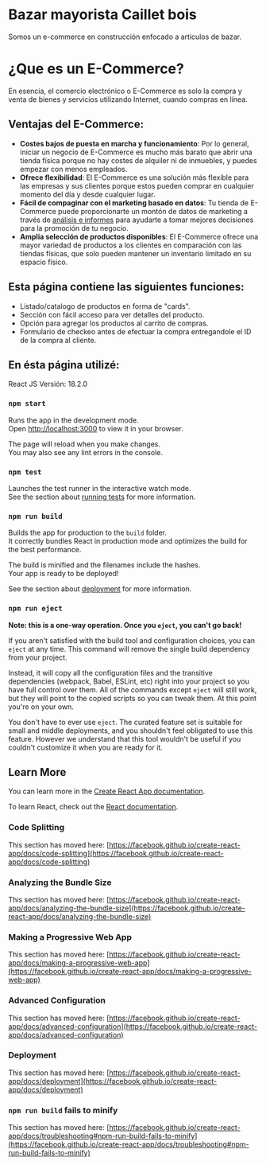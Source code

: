 # Bazar mayorista Caillet bois

Somos un e-commerce en construcción enfocado a articulos de bazar.

# ¿Que es un E-Commerce?

En esencia, el comercio electrónico o E-Commerce es solo la compra y venta de bienes y servicios utilizando Internet, cuando compras en línea.

##  Ventajas del E-Commerce:

-   **Costes bajos de puesta en marcha y funcionamiento**: Por lo general, iniciar un negocio de E-Commerce es mucho más barato que abrir una tienda física porque no hay costes de alquiler ni de inmuebles, y puedes empezar con menos empleados.
-   **Ofrece flexibilidad**: El E-Commerce es una solución más flexible para las empresas y sus clientes porque estos pueden comprar en cualquier momento del día y desde cualquier lugar.
-   **Fácil de compaginar con el marketing basado en datos**: Tu tienda de E-Commerce puede proporcionarte un montón de datos de marketing a través de  [análisis e informes](https://mailchimp.com/features/reports-and-analytics/)  para ayudarte a tomar mejores decisiones para la promoción de tu negocio.
-   **Amplia selección de productos disponibles**: El E-Commerce ofrece una mayor variedad de productos a los clientes en comparación con las tiendas físicas, que solo pueden mantener un inventario limitado en su espacio físico.

## Esta página contiene las siguientes funciones:

-   Listado/catalogo de productos en forma de "cards".
- Sección con fácil acceso para ver detalles del producto.
- Opción para agregar los productos al carrito de compras.
- Formulario de checkeo antes de efectuar la compra entregandole el ID de la compra al cliente.

## En ésta página utilizé:

React JS Versión: 18.2.0



### `npm start`

Runs the app in the development mode.\
Open [http://localhost:3000](http://localhost:3000) to view it in your browser.

The page will reload when you make changes.\
You may also see any lint errors in the console.

### `npm test`

Launches the test runner in the interactive watch mode.\
See the section about [running tests](https://facebook.github.io/create-react-app/docs/running-tests) for more information.

### `npm run build`

Builds the app for production to the `build` folder.\
It correctly bundles React in production mode and optimizes the build for the best performance.

The build is minified and the filenames include the hashes.\
Your app is ready to be deployed!

See the section about [deployment](https://facebook.github.io/create-react-app/docs/deployment) for more information.

### `npm run eject`

**Note: this is a one-way operation. Once you `eject`, you can't go back!**

If you aren't satisfied with the build tool and configuration choices, you can `eject` at any time. This command will remove the single build dependency from your project.

Instead, it will copy all the configuration files and the transitive dependencies (webpack, Babel, ESLint, etc) right into your project so you have full control over them. All of the commands except `eject` will still work, but they will point to the copied scripts so you can tweak them. At this point you're on your own.

You don't have to ever use `eject`. The curated feature set is suitable for small and middle deployments, and you shouldn't feel obligated to use this feature. However we understand that this tool wouldn't be useful if you couldn't customize it when you are ready for it.

## Learn More

You can learn more in the [Create React App documentation](https://facebook.github.io/create-react-app/docs/getting-started).

To learn React, check out the [React documentation](https://reactjs.org/).

### Code Splitting

This section has moved here: [https://facebook.github.io/create-react-app/docs/code-splitting](https://facebook.github.io/create-react-app/docs/code-splitting)

### Analyzing the Bundle Size

This section has moved here: [https://facebook.github.io/create-react-app/docs/analyzing-the-bundle-size](https://facebook.github.io/create-react-app/docs/analyzing-the-bundle-size)

### Making a Progressive Web App

This section has moved here: [https://facebook.github.io/create-react-app/docs/making-a-progressive-web-app](https://facebook.github.io/create-react-app/docs/making-a-progressive-web-app)

### Advanced Configuration

This section has moved here: [https://facebook.github.io/create-react-app/docs/advanced-configuration](https://facebook.github.io/create-react-app/docs/advanced-configuration)

### Deployment

This section has moved here: [https://facebook.github.io/create-react-app/docs/deployment](https://facebook.github.io/create-react-app/docs/deployment)

### `npm run build` fails to minify

This section has moved here: [https://facebook.github.io/create-react-app/docs/troubleshooting#npm-run-build-fails-to-minify](https://facebook.github.io/create-react-app/docs/troubleshooting#npm-run-build-fails-to-minify)
